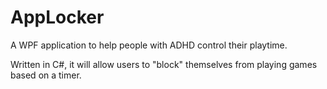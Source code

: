 # AppLocker
A WPF application to help people with ADHD control their playtime.

Written in C#, it will allow users to "block" themselves from playing games based on a timer.
